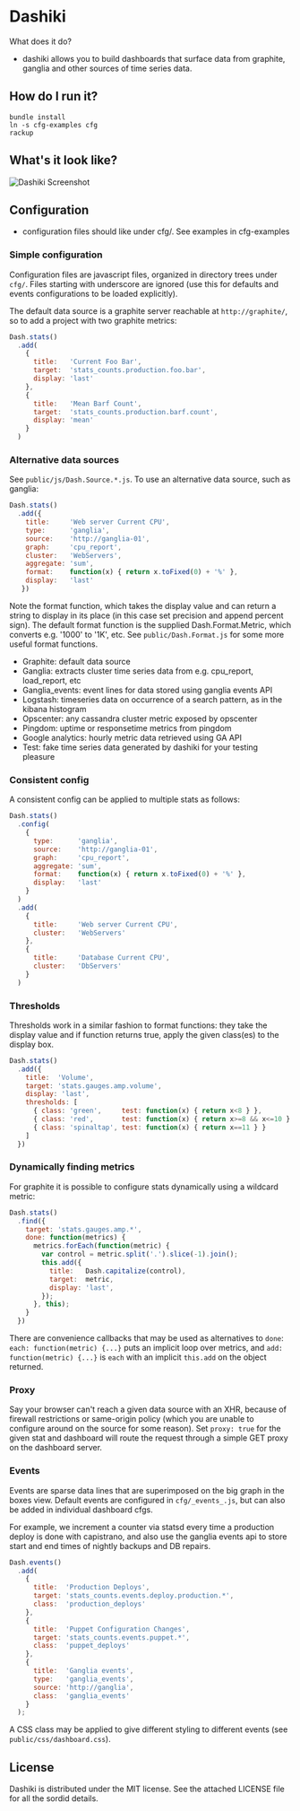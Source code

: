 # Dashiki

What does it do?

* dashiki allows you to build dashboards that surface data from graphite,
  ganglia and other sources of time series data.

## How do I run it?

    bundle install
    ln -s cfg-examples cfg
    rackup

## What's it look like?

![Dashiki Screenshot](https://raw.github.com/brewster/assets/master/img/dashiki/screenshot.png "Dashiki Logstash Elasticsearch Dashboard")

## Configuration

* configuration files should like under cfg/. See examples in cfg-examples

### Simple configuration

Configuration files are javascript files, organized in directory trees
under `cfg/`. Files starting with underscore are ignored (use this for
defaults and events configurations to be loaded explicitly).

The default data source is a graphite server reachable at
`http://graphite/`, so to add a project with two graphite metrics:

```javascript
Dash.stats()
  .add(
    {
      title:   'Current Foo Bar',
      target:  'stats_counts.production.foo.bar',
      display: 'last'
    },
    {
      title:   'Mean Barf Count',
      target:  'stats_counts.production.barf.count',
      display: 'mean'
    }
  )
```

### Alternative data sources

See `public/js/Dash.Source.*.js`. To use an alternative data source,
such as ganglia:

```javascript
Dash.stats()
  .add({
    title:     'Web server Current CPU',
    type:      'ganglia',
    source:    'http://ganglia-01',
    graph:     'cpu_report',
    cluster:   'WebServers',
    aggregate: 'sum',
    format:    function(x) { return x.toFixed(0) + '%' },
    display:   'last'
   })
```

Note the format function, which takes the display value and can
return a string to display in its place (in this case set precision
and append percent sign). The default format function is the supplied
Dash.Format.Metric, which converts e.g. '1000' to '1K', etc. See
`public/Dash.Format.js` for some more useful format functions.

- Graphite: default data source
- Ganglia: extracts cluster time series data from e.g. cpu_report,
  load_report, etc
- Ganglia_events: event lines for data stored using ganglia
  events API
- Logstash: timeseries data on occurrence of a search pattern, as in
  the kibana histogram
- Opscenter: any cassandra cluster metric exposed by opscenter
- Pingdom: uptime or responsetime metrics from pingdom
- Google analytics: hourly metric data retrieved using GA API
- Test: fake time series data generated by dashiki for your testing
  pleasure

### Consistent config

A consistent config can be applied to multiple stats as follows:

```javascript
Dash.stats()
  .config(
    {
      type:      'ganglia',
      source:    'http://ganglia-01',
      graph:     'cpu_report',
      aggregate: 'sum',
      format:    function(x) { return x.toFixed(0) + '%' },
      display:   'last'
    }
  )
  .add(
    {
      title:     'Web server Current CPU',
      cluster:   'WebServers'
    },
    {
      title:     'Database Current CPU',
      cluster:   'DbServers'
    }
  )
```

### Thresholds

Thresholds work in a similar fashion to format functions: they take
the display value and if function returns true, apply the given
class(es) to the display box.

```javascript
Dash.stats()
  .add({
    title:  'Volume',
    target: 'stats.gauges.amp.volume',
    display: 'last',
    thresholds: [
      { class: 'green',     test: function(x) { return x<8 } },
      { class: 'red',       test: function(x) { return x>=8 && x<=10 } },
      { class: 'spinaltap', test: function(x) { return x==11 } }
    ]
  })
```

### Dynamically finding metrics

For graphite it is possible to configure stats dynamically using a
wildcard metric:

```javascript
Dash.stats()
  .find({
    target: 'stats.gauges.amp.*',
    done: function(metrics) {
      metrics.forEach(function(metric) {
        var control = metric.split('.').slice(-1).join();
        this.add({
          title:   Dash.capitalize(control),
          target:  metric,
          display: 'last',
        });
      }, this);
    }
  })
```

There are convenience callbacks that may be used as alternatives to `done`:
`each: function(metric) {...}` puts an implicit loop over metrics, and
`add: function(metric) {...}` is `each` with an implicit `this.add` on
the object returned.

### Proxy

Say your browser can't reach a given data source with an XHR, because
of firewall restrictions or same-origin policy (which you are unable
to configure around on the source for some reason). Set 
```proxy: true``` for the given stat and dashboard will route the
request through a simple GET proxy on the dashboard server.

### Events

Events are sparse data lines that are superimposed on the big graph in
the boxes view. Default events are configured in
```cfg/_events_.js```, but can also be added in individual dashboard
cfgs.

For example, we increment a counter via statsd every time a production
deploy is done with capistrano, and also use the ganglia events api to
store start and end times of nightly backups and DB repairs.

```javascript
Dash.events()
  .add(
    {
      title:  'Production Deploys',
      target: 'stats_counts.events.deploy.production.*',
      class:  'production_deploys'
    },
    {
      title:  'Puppet Configuration Changes',
      target: 'stats_counts.events.puppet.*',
      class:  'puppet_deploys'
    },
    {
      title:  'Ganglia events',
      type:   'ganglia_events',
      source: 'http://ganglia',
      class:  'ganglia_events'
    }
  );
```

A CSS class may be applied to give different styling to different
events (see ```public/css/dashboard.css```).

## License

Dashiki is distributed under the MIT license. See the attached LICENSE
file for all the sordid details.

